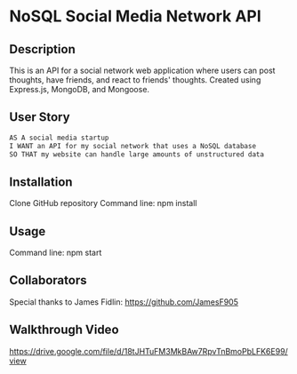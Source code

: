 # NoSQL Social Media Network API

## Description

This is an API for a social network web application where users can post thoughts, have friends, and react to friends' thoughts. Created using Express.js, MongoDB, and Mongoose.

## User Story
```md
AS A social media startup
I WANT an API for my social network that uses a NoSQL database
SO THAT my website can handle large amounts of unstructured data
```

## Installation
Clone GitHub repository
Command line: npm install

## Usage
Command line: npm start

## Collaborators
Special thanks to James Fidlin:
https://github.com/JamesF905

## Walkthrough Video
https://drive.google.com/file/d/18tJHTuFM3MkBAw7RpvTnBmoPbLFK6E99/view



